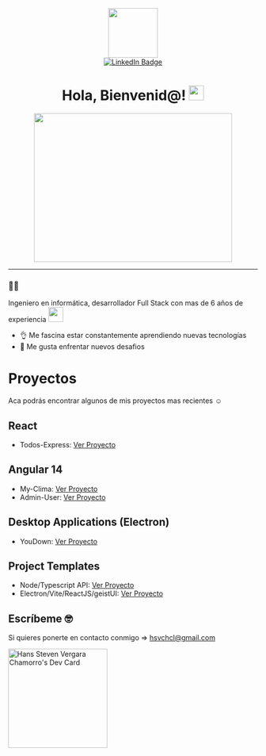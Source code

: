 <div id="header" align="center">
  <img src="https://media.giphy.com/media/M9gbBd9nbDrOTu1Mqx/giphy.gif" width="100"/>
  <div id="badges">
  <a href="https://www.linkedin.com/in/hansvergaracl/">
    <img src="https://img.shields.io/badge/LinkedIn-blue?style=for-the-badge&logo=linkedin&logoColor=white" alt="LinkedIn Badge"/>
  </a>
    <br />
    <img src="https://komarev.com/ghpvc/?username=hsvchcl&style=flat-square&color=blue" alt=""/>
  </div>
  
  <h1>
  Hola, Bienvenid@!
  <img src="https://media.giphy.com/media/hvRJCLFzcasrR4ia7z/giphy.gif" width="30"/>
</h1>
  
  <div align="center">
  <img src="https://media.giphy.com/media/dWesBcTLavkZuG35MI/giphy.gif" width="400" height="300"/>
</div>
</div>

---

### 👨‍💻
Ingeniero en informática, desarrollador Full Stack con mas de 6 años de experiencia <img src="https://media.giphy.com/media/WUlplcMpOCEmTGBtBW/giphy.gif" width="30">

- 👌 Me fascina estar constantemente aprendiendo nuevas tecnologías
- 🚀 Me gusta enfrentar nuevos desafios

# Proyectos
Aca podrás encontrar algunos de mis proyectos mas recientes ☺️

## React
- Todos-Express: [Ver Proyecto](https://github.com/hsvchcl/react-my-todos)


## Angular 14
- My-Clima: [Ver Proyecto](https://github.com/hsvchcl/my-clima)
- Admin-User: [Ver Proyecto](https://github.com/hsvchcl/admin-user)


## Desktop Applications (Electron)
- YouDown: [Ver Proyecto](https://github.com/hsvchcl/react-youdown-desktop-app)


## Project Templates 
- Node/Typescript API: [Ver Proyecto](https://github.com/hsvchcl/node-typescript-api-template)
- Electron/Vite/ReactJS/geistUI: [Ver Proyecto](https://github.com/hsvchcl/react-vite-electron-template) 

## Escríbeme 🤓
Si quieres ponerte en contacto conmigo => hsvchcl@gmail.com

<a href="https://app.daily.dev/h4nscl"><img src="https://api.daily.dev/devcards/2c1fdba46d924c468cc6225d2a2e8957.png?r=q4c" width="200" alt="Hans Steven Vergara Chamorro's Dev Card"/></a>
